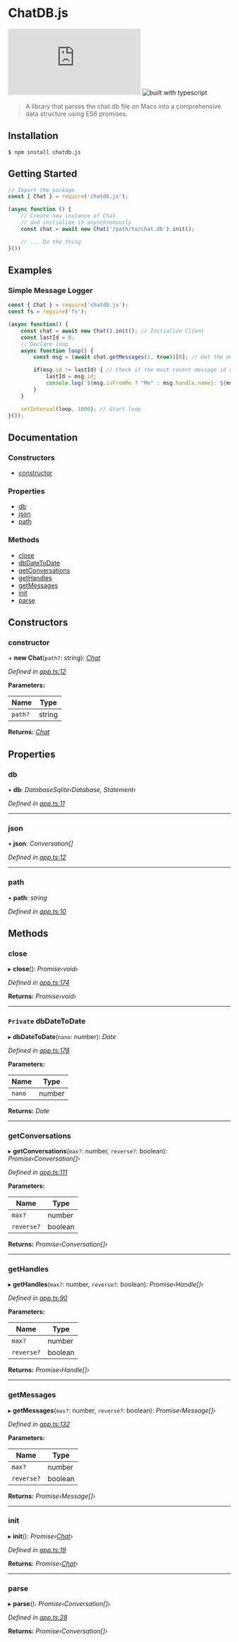 # ChatDB.js
[![NPM version](https://img.shields.io/npm/v/glitchapi.js?style=flat-square)](https://www.npmjs.com/package/chatdb.js)
![built with typescript](https://camo.githubusercontent.com/92e9f7b1209bab9e3e9cd8cdf62f072a624da461/68747470733a2f2f666c61742e62616467656e2e6e65742f62616467652f4275696c74253230576974682f547970655363726970742f626c7565) 
> A library that parses the chat.db file on Macs 
> into a comprehensive data structure using ES6 promises.

## Installation

`$ npm install chatdb.js`

## Getting Started

```js
// Import the package
const { Chat } = require('chatdb.js');

(async function () {
    // Create new instance of Chat 
    // and initialize it asynchronously
    const chat = await new Chat('/path/to/chat.db').init();

    // ... Do the thing
}())
```

## Examples

### Simple Message Logger

```js
const { Chat } = require('chatdb.js');
const fs = require('fs');

(async function() {
    const chat = await new Chat().init(); // Initialize Client
    const lastId = 0;
    // Declare loop
    async function loop() {
        const msg = (await chat.getMessages(1, true))[0]; // Get the most recent message

        if(msg.id != lastId) { // Check if the most recent message id changed
            lastId = msg.id;
            console.log(`${msg.isFromMe ? "Me" : msg.handle.name}: ${msg.text}`); // Format and log the message
        }
    }

    setInterval(loop, 1000); // Start loop
}());
```

## Documentation

### Constructors

* [constructor](_app_.chat.md#constructor)

### Properties

* [db](_app_.chat.md#db)
* [json](_app_.chat.md#json)
* [path](_app_.chat.md#path)

### Methods

* [close](_app_.chat.md#close)
* [dbDateToDate](_app_.chat.md#private-dbdatetodate)
* [getConversations](_app_.chat.md#getconversations)
* [getHandles](_app_.chat.md#gethandles)
* [getMessages](_app_.chat.md#getmessages)
* [init](_app_.chat.md#init)
* [parse](_app_.chat.md#parse)

## Constructors

###  constructor

\+ **new Chat**(`path?`: string): *[Chat](_app_.chat.md)*

*Defined in [app.ts:12](https://github.com/Zaedus/chatdb.js/blob/7f08eae/app.ts#L12)*

**Parameters:**

Name | Type |
------ | ------ |
`path?` | string |

**Returns:** *[Chat](_app_.chat.md)*

## Properties

###  db

• **db**: *DatabaseSqlite‹Database, Statement›*

*Defined in [app.ts:11](https://github.com/Zaedus/chatdb.js/blob/7f08eae/app.ts#L11)*

___

###  json

• **json**: *Conversation[]*

*Defined in [app.ts:12](https://github.com/Zaedus/chatdb.js/blob/7f08eae/app.ts#L12)*

___

###  path

• **path**: *string*

*Defined in [app.ts:10](https://github.com/Zaedus/chatdb.js/blob/7f08eae/app.ts#L10)*

## Methods

###  close

▸ **close**(): *Promise‹void›*

*Defined in [app.ts:174](https://github.com/Zaedus/chatdb.js/blob/7f08eae/app.ts#L174)*

**Returns:** *Promise‹void›*

___

### `Private` dbDateToDate

▸ **dbDateToDate**(`nano`: number): *Date*

*Defined in [app.ts:178](https://github.com/Zaedus/chatdb.js/blob/7f08eae/app.ts#L178)*

**Parameters:**

Name | Type |
------ | ------ |
`nano` | number |

**Returns:** *Date*

___

###  getConversations

▸ **getConversations**(`max?`: number, `reverse?`: boolean): *Promise‹Conversation[]›*

*Defined in [app.ts:111](https://github.com/Zaedus/chatdb.js/blob/7f08eae/app.ts#L111)*

**Parameters:**

Name | Type |
------ | ------ |
`max?` | number |
`reverse?` | boolean |

**Returns:** *Promise‹Conversation[]›*

___

###  getHandles

▸ **getHandles**(`max?`: number, `reverse?`: boolean): *Promise‹Handle[]›*

*Defined in [app.ts:90](https://github.com/Zaedus/chatdb.js/blob/7f08eae/app.ts#L90)*

**Parameters:**

Name | Type |
------ | ------ |
`max?` | number |
`reverse?` | boolean |

**Returns:** *Promise‹Handle[]›*

___

###  getMessages

▸ **getMessages**(`max?`: number, `reverse?`: boolean): *Promise‹Message[]›*

*Defined in [app.ts:132](https://github.com/Zaedus/chatdb.js/blob/7f08eae/app.ts#L132)*

**Parameters:**

Name | Type |
------ | ------ |
`max?` | number |
`reverse?` | boolean |

**Returns:** *Promise‹Message[]›*

___

###  init

▸ **init**(): *Promise‹[Chat](_app_.chat.md)›*

*Defined in [app.ts:19](https://github.com/Zaedus/chatdb.js/blob/7f08eae/app.ts#L19)*

**Returns:** *Promise‹[Chat](_app_.chat.md)›*

___

###  parse

▸ **parse**(): *Promise‹Conversation[]›*

*Defined in [app.ts:28](https://github.com/Zaedus/chatdb.js/blob/7f08eae/app.ts#L28)*

**Returns:** *Promise‹Conversation[]›*
